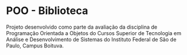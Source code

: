 # POO - Biblioteca

Projeto desenvolvido como parte da avaliação da disciplina de Programação Orientada a Objetos do Cursos Superior de Tecnologia em Análise e Desenvolvimento de Sistemas do Instituto Federal de São de Paulo, Campus Boituva.

